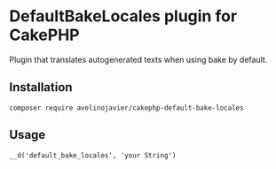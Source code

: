 # DefaultBakeLocales plugin for CakePHP
Plugin that translates autogenerated texts when using bake by default.

## Installation
```
composer require avelinojavier/cakephp-default-bake-locales
```

## Usage
```
__d('default_bake_locales', 'your String')
```